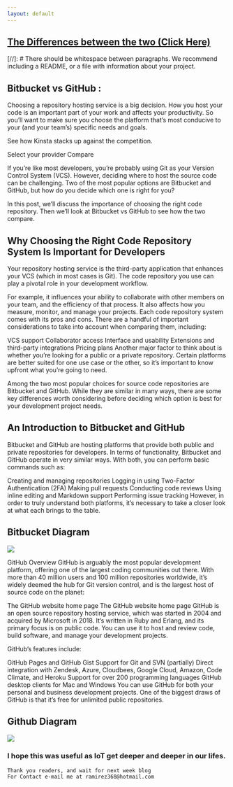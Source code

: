 ```yaml
---
layout: default
---
```



## [The Differences between the two (Click Here)](https://www.youtube.com/watch?v=dCvjIo6nfHo)

[//]: #  There should be whitespace between paragraphs. We recommend including a README, or a file with information about your project.

## Bitbucket vs GitHub : 


Choosing a repository hosting service is a big decision. How you host your code is an important part of your work and affects your productivity. So you’ll want to make sure you choose the platform that’s most conducive to your (and your team’s) specific needs and goals.

See how Kinsta stacks up against the competition.

Select your provider
Compare

If you’re like most developers, you’re probably using Git as your Version Control System (VCS). However, deciding where to host the source code can be challenging. Two of the most popular options are Bitbucket and GitHub, but how do you decide which one is right for you?

In this post, we’ll discuss the importance of choosing the right code repository. Then we’ll look at Bitbucket vs GitHub to see how the two compare.


## Why Choosing the Right Code Repository System Is Important for Developers
Your repository hosting service is the third-party application that enhances your VCS (which in most cases is Git). The code repository you use can play a pivotal role in your development workflow.

For example, it influences your ability to collaborate with other members on your team, and the efficiency of that process. It also affects how you measure, monitor, and manage your projects. Each code repository system comes with its pros and cons. There are a handful of important considerations to take into account when comparing them, including:

VCS support
Collaborator access
Interface and usability
Extensions and third-party integrations
Pricing plans
Another major factor to think about is whether you’re looking for a public or a private repository. Certain platforms are better suited for one use case or the other, so it’s important to know upfront what you’re going to need.

Among the two most popular choices for source code repositories are Bitbucket and GitHub. While they are similar in many ways, there are some key differences worth considering before deciding which option is best for your development project needs.

## An Introduction to Bitbucket and GitHub
Bitbucket and GitHub are hosting platforms that provide both public and private repositories for developers. In terms of functionality, Bitbucket and GitHub operate in very similar ways. With both, you can perform basic commands such as:

Creating and managing repositories
Logging in using Two-Factor Authentication (2FA)
Making pull requests
Conducting code reviews
Using inline editing and Markdown support
Performing issue tracking
However, in order to truly understand both platforms, it’s necessary to take a closer look at what each brings to the table.

## Bitbucket Diagram

![](https://valiantys.com/app/uploads/2017/10/bitbucketdatacenter-4-node-architecture_diagram.png) 

GitHub Overview
GitHub is arguably the most popular development platform, offering one of the largest coding communities out there. With more than 40 million users and 100 million repositories worldwide, it’s widely deemed the hub for Git version control, and is the largest host of source code on the planet:

The GitHub website home page
The GitHub website home page
GitHub is an open source repository hosting service, which was started in 2004 and acquired by Microsoft in 2018. It’s written in Ruby and Erlang, and its primary focus is on public code. You can use it to host and review code, build software, and manage your development projects.

GitHub’s features include:

GitHub Pages and GitHub Gist
Support for Git and SVN (partially)
Direct integration with Zendesk, Azure, Cloudbees, Google Cloud, Amazon, Code Climate, and Heroku
Support for over 200 programming languages
GitHub desktop clients for Mac and Windows
You can use GitHub for both your personal and business development projects. One of the biggest draws of GitHub is that it’s free for unlimited public repositories.

## Github Diagram

![](https://intellipaat.com/blog/wp-content/uploads/2020/04/Git-3.jpg)


### I hope this was useful as IoT get deeper and deeper in our lifes.


```
Thank you readers, and wait for next week blog
For Contact e-mail me at ramirez368@hotmail.com

```
